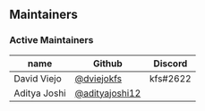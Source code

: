 ## Maintainers

### Active Maintainers

| name         | Github                                             | Discord  |
| ------------ | -------------------------------------------------- | -------- |
| David Viejo  | [@dviejokfs](https://github.com/dviejokfs)         | kfs#2622 |
| Aditya Joshi | [@adityajoshi12](https://github.com/adityajoshi12) |          |
